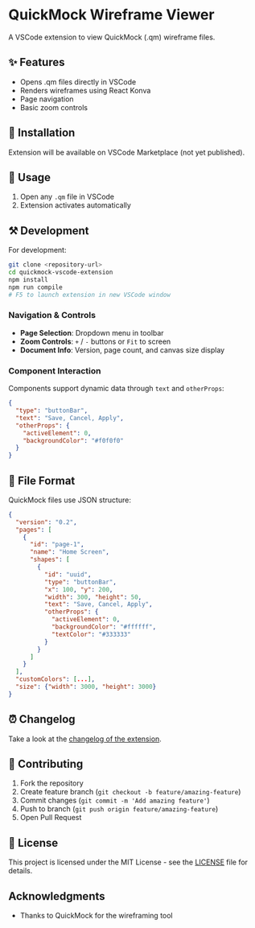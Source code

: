 # QuickMock Wireframe Viewer

A VSCode extension to view QuickMock (.qm) wireframe files.

## ✨ Features

- Opens .qm files directly in VSCode
- Renders wireframes using React Konva
- Page navigation
- Basic zoom controls

## 🔧 Installation

Extension will be available on VSCode Marketplace (not yet published).

## 🚀 Usage

1. Open any `.qm` file in VSCode
2. Extension activates automatically

## ⚒️ Development

For development:

```bash
git clone <repository-url>
cd quickmock-vscode-extension
npm install
npm run compile
# F5 to launch extension in new VSCode window
```

### **Navigation & Controls**

- **Page Selection**: Dropdown menu in toolbar
- **Zoom Controls**: `+` / `-` buttons or `Fit` to screen
- **Document Info**: Version, page count, and canvas size display

### **Component Interaction**

Components support dynamic data through `text` and `otherProps`:

```json
{
  "type": "buttonBar",
  "text": "Save, Cancel, Apply",
  "otherProps": {
    "activeElement": 0,
    "backgroundColor": "#f0f0f0"
  }
}
```

## 📄 File Format

QuickMock files use JSON structure:

```json
{
  "version": "0.2",
  "pages": [
    {
      "id": "page-1",
      "name": "Home Screen",
      "shapes": [
        {
          "id": "uuid",
          "type": "buttonBar",
          "x": 100, "y": 200,
          "width": 300, "height": 50,
          "text": "Save, Cancel, Apply",
          "otherProps": {
            "activeElement": 0,
            "backgroundColor": "#ffffff",
            "textColor": "#333333"
          }
        }
      ]
    }
  ],
  "customColors": [...],
  "size": {"width": 3000, "height": 3000}
}
```

## ⏰ Changelog

Take a look at the [changelog of the extension](CHANGELOG.md).

## 🤝 Contributing

1. Fork the repository
2. Create feature branch (`git checkout -b feature/amazing-feature`)
3. Commit changes (`git commit -m 'Add amazing feature'`)
4. Push to branch (`git push origin feature/amazing-feature`)
5. Open Pull Request

## 📝 License

This project is licensed under the MIT License - see the [LICENSE](LICENSE) file for details.

## Acknowledgments

- Thanks to QuickMock for the wireframing tool
